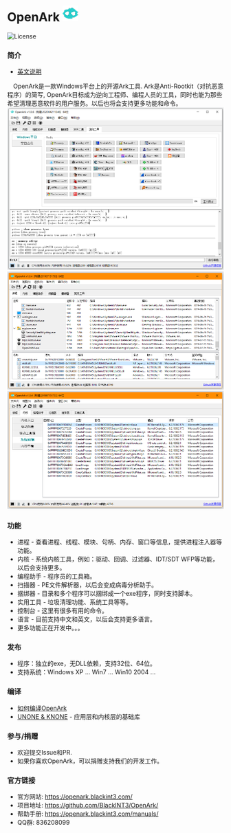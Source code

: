 # OpenArk ![image](resources/logo.png)

![License](https://img.shields.io/badge/License-LGPL-green.svg)

### 简介
* [英文说明](../README.md)

&ensp;&ensp;OpenArk是一款Windows平台上的开源Ark工具. Ark是Anti-Rootkit（对抗恶意程序）的简写, OpenArk目标成为逆向工程师、编程人员的工具，同时也能为那些希望清理恶意软件的用户服务。以后也将会支持更多功能和命令。
![image](resources/snapshot-zh-v106.png)
![image](resources/snapshot-zh-01.png)
![image](resources/snapshot-zh-02.png)

### 功能
* 进程 - 查看进程、线程、模块、句柄、内存、窗口等信息，提供进程注入器等功能。
* 内核 - 系统内核工具，例如：驱动、回调、过滤器、IDT/SDT WFP等功能，以后会支持更多。
* 编程助手 - 程序员的工具箱。
* 扫描器 - PE文件解析器，以后会变成病毒分析助手。
* 捆绑器 - 目录和多个程序可以捆绑成一个exe程序，同时支持脚本。
* 实用工具 - 垃圾清理功能、系统工具等等。
* 控制台 - 这里有很多有用的命令。
* 语言 - 目前支持中文和英文，以后会支持更多语言。
* 更多功能正在开发中。。。

### 发布
* 程序：独立的exe，无DLL依赖，支持32位、64位。
* 支持系统：Windows XP ... Win7 ... Win10 2004 ...

### 编译
* [如何编译OpenArk](build-openark.md)
* [UNONE & KNONE](https://github.com/BlackINT3/none) - 应用层和内核层的基础库

### 参与/捐赠
* 欢迎提交Issue和PR.
* 如果你喜欢OpenArk，可以捐赠支持我们的开发工作。

### 官方链接
* 官方网站: https://openark.blackint3.com/
* 项目地址: https://github.com/BlackINT3/OpenArk/
* 帮助手册: https://openark.blackint3.com/manuals/
* QQ群: 836208099
